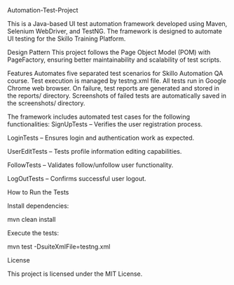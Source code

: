 Automation-Test-Project

This is a Java-based UI test automation framework developed using Maven, Selenium WebDriver, and TestNG. The framework is designed to automate UI testing for the Skillo Training Platform.

Design Pattern
This project follows the Page Object Model (POM) with PageFactory, ensuring better maintainability and scalability of test scripts.

Features
Automates five separated test scenarios for Skillo Automation QA course.
Test execution is managed by testng.xml file.
All tests run in Google Chrome web browser.
On failure, test reports are generated and stored in the reports/ directory.
Screenshots of failed tests are automatically saved in the screenshots/ directory.


The framework includes automated test cases for the following functionalities:
SignUpTests – Verifies the user registration process.

LoginTests – Ensures login and authentication work as expected.

UserEditTests – Tests profile information editing capabilities.

FollowTests – Validates follow/unfollow user functionality.

LogOutTests – Confirms successful user logout.

How to Run the Tests

Install dependencies:

mvn clean install

Execute the tests:

mvn test -DsuiteXmlFile=testng.xml

License

This project is licensed under the MIT License.